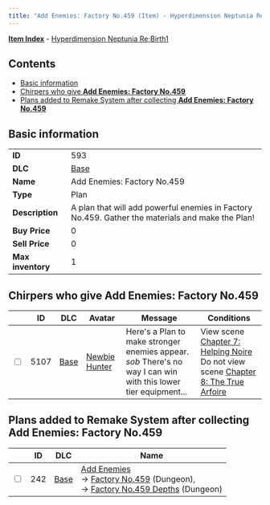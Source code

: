 ```yaml
---
title: "Add Enemies: Factory No.459 (Item) - Hyperdimension Neptunia Re;Birth1"
---
```


[**Item Index**](/neptunia/rb1/item/index.html) - [Hyperdimension Neptunia Re;Birth1](/neptunia/rb1)

## Contents

- [Basic information](#basic-information)
- [Chirpers who give **Add Enemies: Factory No.459**](#chirpers-who-give-add-enemies-factory-no459)
- [Plans added to Remake System after collecting **Add Enemies: Factory No.459**](#plans-added-to-remake-system-after-collecting-add-enemies-factory-no459)

## Basic information

|   |   |
| -- | -- |
| **ID** | 593 |
| **DLC** | [Base](/neptunia/rb1/dlc/1-base.html) |
| **Name** | Add Enemies: Factory No.459 |
| **Type** | Plan |
| **Description** | A plan that will add powerful enemies in Factory No.459. Gather the materials and make the Plan! |
| **Buy Price** | 0 |
| **Sell Price** | 0 |
| **Max inventory** | 1 |


## Chirpers who give **Add Enemies: Factory No.459**

|    | ID | DLC | Avatar | Message | Conditions |
| -- | -- | --- | ------ | ------- | ---------- |
| <input type="checkbox" id="rb1-chirper-event-1-5107" class="trackbox" /> | 5107 | [Base](/neptunia/rb1/dlc/1-base.html) | [Newbie Hunter](/neptunia/rb1/undefined/1-228-newbie-hunter.html) | Here's a Plan to make stronger enemies appear.<br />*sob* There's no way I can win with this lower tier equipment... | View scene [Chapter 7: Helping Noire](/neptunia/rb1/scene/1-710-chapter-7-helping-noire.html)<br />Do not view scene [Chapter 8: The True Arfoire](/neptunia/rb1/scene/1-807-chapter-8-the-true-arfoire.html) |


## Plans added to Remake System after collecting **Add Enemies: Factory No.459**

|    | ID | DLC | Name |
| -- | -- | --- | ---- |
| <input type="checkbox" id="rb1-remake-1-242" class="trackbox" /> | 242 | [Base](/neptunia/rb1/dlc/1-base.html) | [Add Enemies](/neptunia/rb1/remake/1-242-add-enemies.html)<br /> → [Factory No.459](/neptunia/rb1/dungeon/1-20-factory-no-459.html) (Dungeon),<br /> → [Factory No.459 Depths](/neptunia/rb1/dungeon/1-21-factory-no-459-depths.html) (Dungeon) |

